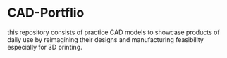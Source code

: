 # CAD-Portflio
this repository consists of practice CAD models to showcase products of daily use by reimagining their designs and manufacturing feasibility especially for 3D printing.
